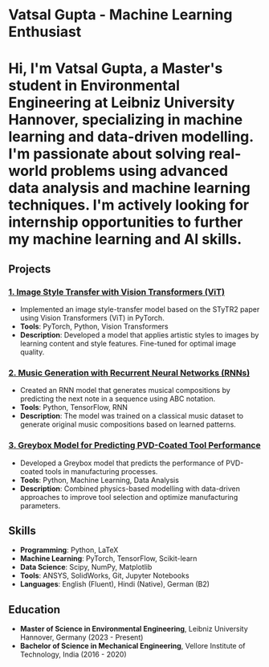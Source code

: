 # Vatsal Gupta - Machine Learning Enthusiast
# Hi, I'm **Vatsal Gupta**, a Master's student in Environmental Engineering at Leibniz University Hannover, specializing in machine learning and data-driven modelling. I'm passionate about solving real-world problems using advanced data analysis and machine learning techniques. I'm actively looking for internship opportunities to further my machine learning and AI skills.


## Projects

### [1. Image Style Transfer with Vision Transformers (ViT)](https://github.com/username/image-style-transfer)
- Implemented an image style-transfer model based on the STyTR2 paper using Vision Transformers (ViT) in PyTorch.
- **Tools**: PyTorch, Python, Vision Transformers
- **Description**: Developed a model that applies artistic styles to images by learning content and style features. Fine-tuned for optimal image quality.

### [2. Music Generation with Recurrent Neural Networks (RNNs)](https://github.com/username/music-generation)
- Created an RNN model that generates musical compositions by predicting the next note in a sequence using ABC notation.
- **Tools**: Python, TensorFlow, RNN
- **Description**: The model was trained on a classical music dataset to generate original music compositions based on learned patterns.

### [3. Greybox Model for Predicting PVD-Coated Tool Performance](https://github.com/username/greybox-pvd-tool)
- Developed a Greybox model that predicts the performance of PVD-coated tools in manufacturing processes.
- **Tools**: Python, Machine Learning, Data Analysis
- **Description**: Combined physics-based modelling with data-driven approaches to improve tool selection and optimize manufacturing parameters.

## Skills

- **Programming**: Python, LaTeX
- **Machine Learning**: PyTorch, TensorFlow, Scikit-learn
- **Data Science**: Scipy, NumPy, Matplotlib
- **Tools**: ANSYS, SolidWorks, Git, Jupyter Notebooks
- **Languages**: English (Fluent), Hindi (Native), German (B2)

## Education

- **Master of Science in Environmental Engineering**, Leibniz University Hannover, Germany (2023 - Present)
- **Bachelor of Science in Mechanical Engineering**, Vellore Institute of Technology, India (2016 - 2020)

